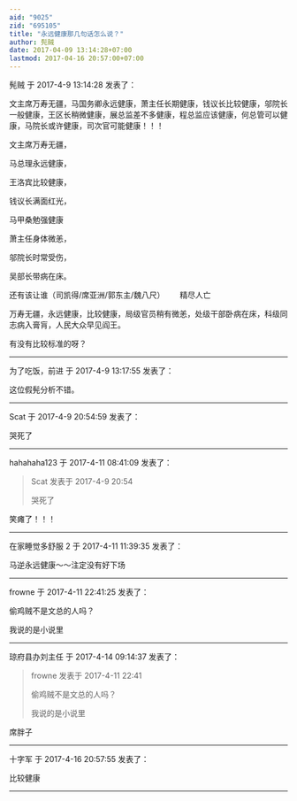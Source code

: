 ```yaml
---
aid: "9025"
zid: "695105"
title: "永远健康那几句话怎么说？"
author: 髡贼
date: 2017-04-09 13:14:28+07:00
lastmod: 2017-04-16 20:57:00+07:00
---
```


髡贼 于 2017-4-9 13:14:28 发表了：

文主席万寿无疆，马国务卿永远健康，萧主任长期健康，钱议长比较健康，邬院长一般健康，王区长稍微健康，展总监差不多健康，程总监应该健康，何总管可以健康，马院长或许健康，司次官可能健康！！！

文主席万寿无疆，

马总理永远健康，

王洛宾比较健康，

钱议长满面红光，

马甲桑勉强健康

萧主任身体微恙，

邬院长时常受伤，

吴部长带病在床。

还有该让谁（司凯得/席亚洲/郭东主/魏八尺）       精尽人亡

万寿无疆，永远健康，比较健康，局级官员稍有微恙，处级干部卧病在床，科级同志病入膏肓，人民大众早见阎王。

有没有比较标准的呀？

---

为了吃饭，前进 于 2017-4-9 13:17:55 发表了：

这位假髡分析不错。

---

Scat 于 2017-4-9 20:54:59 发表了：

哭死了

---

hahahaha123 于 2017-4-11 08:41:09 发表了：

> Scat 发表于 2017-4-9 20:54
>
> 哭死了

笑瘫了！！！

---

在家睡觉多舒服 2 于 2017-4-11 11:39:35 发表了：

马逆永远健康～～注定没有好下场

---

frowne 于 2017-4-11 22:41:25 发表了：

偷鸡贼不是文总的人吗？

我说的是小说里

---

琼府县办刘主任 于 2017-4-14 09:14:37 发表了：

> frowne 发表于 2017-4-11 22:41
>
> 偷鸡贼不是文总的人吗？
>
> 我说的是小说里

席胖子

---

十字军 于 2017-4-16 20:57:55 发表了：

比较健康

---
